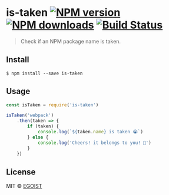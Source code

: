 # is-taken [![NPM version](https://img.shields.io/npm/v/is-taken.svg)](https://npmjs.com/package/is-taken) [![NPM downloads](https://img.shields.io/npm/dm/is-taken.svg)](https://npmjs.com/package/is-taken) [![Build Status](https://img.shields.io/circleci/project/egoist/is-taken/master.svg)](https://circleci.com/gh/egoist/is-taken)

> Check if an NPM package name is taken.

## Install

```
$ npm install --save is-taken
```

## Usage

```js
const isTaken = require('is-taken')

isTaken('webpack')
	.then(taken => {
		if (taken) {
			console.log(`${taken.name} is taken 😭`)
		} else {
			console.log('Cheers! it belongs to you! 🎉')
		}
	})
```

## License

MIT © [EGOIST](https://github.com/egoist)
